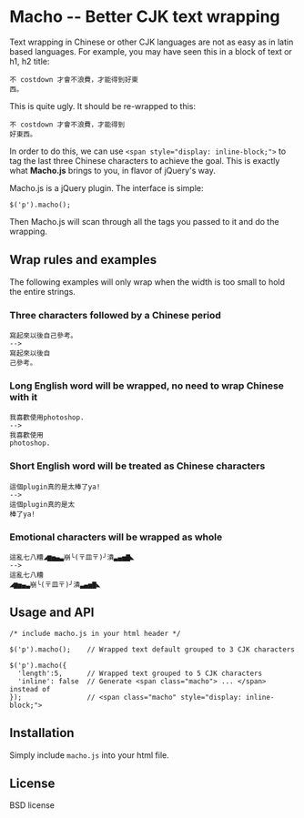 # Macho -- Better CJK text wrapping

Text wrapping in Chinese or other CJK languages are not as easy as in latin based
languages. For example, you may have seen this in a block of text or h1, h2
title:

    不 costdown 才會不浪費，才能得到好東
    西。

This is quite ugly. It should be re-wrapped to this:

    不 costdown 才會不浪費，才能得到
    好東西。

In order to do this, we can use `<span style="display: inline-block;">` to tag
the last three Chinese characters to achieve the goal. This is exactly what
**Macho.js** brings to you, in flavor of jQuery's way.

Macho.js is a jQuery plugin. The interface is simple:

    $('p').macho();

Then Macho.js will scan through all the tags you passed to it and do the
wrapping.

## Wrap rules and examples

The following examples will only wrap when the width is too small to hold the
entire strings.

### Three characters followed by a Chinese period

    寫起來以後自己參考。
    -->
    寫起來以後自
    己參考。      

### Long English word will be wrapped, no need to wrap Chinese with it

    我喜歡使用photoshop.
    -->
    我喜歡使用
    photoshop.    

### Short English word will be treated as Chinese characters

    這個plugin真的是太棒了ya!
    -->
    這個plugin真的是太
    棒了ya!

### Emotional characters will be wrapped as whole

    這亂七八糟◢▆▅▄▃崩╰(〒皿〒)╯潰▃▄▅▇◣
    -->
    這亂七八糟
    ◢▆▅▄▃崩╰(〒皿〒)╯潰▃▄▅▇◣

## Usage and API

    /* include macho.js in your html header */

    $('p').macho();    // Wrapped text default grouped to 3 CJK characters

    $('p').macho({
      'length':5,      // Wrapped text grouped to 5 CJK characters
      'inline': false  // Generate <span class="macho"> ... </span> instead of
    });                // <span class="macho" style="display: inline-block;">

## Installation

Simply include `macho.js` into your html file.

## License

BSD license
